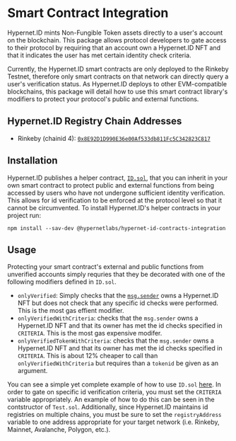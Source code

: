 # Smart Contract Integration

Hypernet.ID mints Non-Fungible Token assets directly to a user's account on the blockchain. This package allows 
protocol developers to gate access to their protocol by requiring that an account own a Hypernet.ID NFT and that 
it indicates the user has met certain identity check criteria. 

Currently, the Hypernet.ID smart contracts are only deployed to the Rinkeby Testnet, therefore only smart contracts
on that network can directly query a user's verification status. As Hypernet.ID deploys to other EVM-compatible 
blockchains, this package will detail how to use this smart contract library's modifiers to protect your protocol's
public and external functions. 

## Hypernet.ID Registry Chain Addresses

- Rinkeby (chainid 4): [`0x8E92D1D990E36e00Af533db811Fc5C342823C817`](https://rinkeby.etherscan.io/address/0x8E92D1D990E36e00Af533db811Fc5C342823C817)

## Installation

Hypernet.ID publishes a helper contract, 
[`ID.sol`](https://github.com/GoHypernet/Hypernet.ID-Public/blob/develop/packages/contracts-integration/contracts/ID.sol), 
that you can inherit in your own smart contract to protect public and external functions from being accessed by users 
who have not undergone sufficient identity verification. This allows for id verification to be enforced at the protocol 
level so that it cannot be circumvented. To install Hypernet.ID's helper contracts in your project run:

```
npm install --sav-dev @hypernetlabs/hypernet-id-contracts-integration
```

## Usage

Protecting your smart contract's external and public functions from unverified accounts simply requries that they be 
decorated with one of the following modifiers defined in `ID.sol`.

- `onlyVerified`: Simply checks that the [`msg.sender`](https://docs.soliditylang.org/en/v0.8.10/structure-of-a-contract.html?highlight=msg.sender#function-modifiers) owns a Hypernet.ID NFT but does not check that any specific id checks were performed. This is the most gas effient modifier.
- `onlyVerifiedWithCriteria`: checks that the `msg.sender` owns a Hypernet.ID NFT and that its owner has met the id checks specified in `CRITERIA`. This is the most gas expensive modifer.
- `onlyVerifiedTokenWithCriteria`: checks that the `msg.sender` owns a Hypernet.ID NFT and that its owner has met the id checks specified in `CRITERIA`. This is about 12% cheaper to call than `onlyVerifiedWithCriteria` but requires than a `tokenid` be given as an argument.

You can see a simple yet complete example of how to use `ID.sol` 
[here](https://github.com/GoHypernet/Hypernet.ID-Public/blob/develop/packages/contracts-integration/contracts/Test.sol). In order to gate on specific
id verification criteria, you must set the `CRITERIA` variable appropriately. An example of how to do this can be seen in the contstructor of `Test.sol`. 
Additionally, since Hypernet.ID maintains id registries on multiple chains, you must be sure to set the `registryAddress` variable to one address 
appropriate for your target network (i.e. Rinkeby, Mainnet, Avalanche, Polygon, etc.). 
